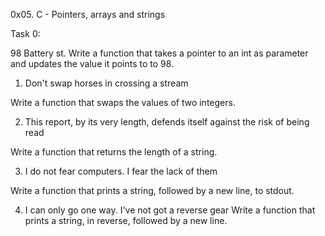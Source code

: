 0x05. C - Pointers, arrays and strings

Task 0:

98 Battery st.
Write a function that takes a pointer to an int as parameter and updates the value it points to to 98.

1. Don't swap horses in crossing a stream

Write a function that swaps the values of two integers.

2. This report, by its very length, defends itself against the risk of being read

Write a function that returns the length of a string.

3. I do not fear computers. I fear the lack of them

Write a function that prints a string, followed by a new line, to stdout.

4. I can only go one way. I've not got a reverse gear
Write a function that prints a string, in reverse, followed by a new line.
